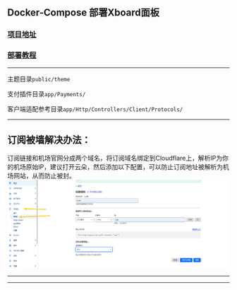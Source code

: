 ## Docker-Compose 部署Xboard面板


### [项目地址](https://github.com/cedar2025/Xboard)

### [部署教程](https://github.com/cedar2025/Xboard/blob/dev/docs/docker-compose%E5%AE%89%E8%A3%85%E6%8C%87%E5%8D%97.md)


---

主题目录`public/theme`

支付插件目录`app/Payments/`

客户端适配参考目录`app/Http/Controllers/Client/Protocols/`

---

##  订阅被墙解决办法：

订阅链接和机场官网分成两个域名，将订阅域名绑定到Cloudflare上，解析IP为你的机场原始IP，建议打开云朵，然后添加以下配置，可以防止订阅地址被解析为机场网站，从而防止被封。
![alt](/png/jichangurl.png)




---


---
